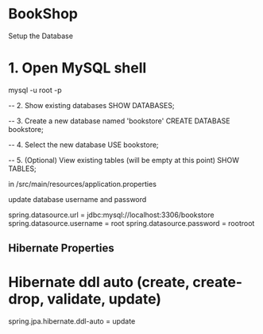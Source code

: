 # BookShop

Setup the Database
# 1. Open MySQL shell
mysql -u root -p

-- 2. Show existing databases
SHOW DATABASES;

-- 3. Create a new database named 'bookstore'
CREATE DATABASE bookstore;

-- 4. Select the new database
USE bookstore;

-- 5. (Optional) View existing tables (will be empty at this point)
SHOW TABLES;


in /src/main/resources/application.properties

update database username and password

spring.datasource.url = jdbc:mysql://localhost:3306/bookstore
spring.datasource.username = root
spring.datasource.password = rootroot

## Hibernate Properties
# Hibernate ddl auto (create, create-drop, validate, update)
spring.jpa.hibernate.ddl-auto = update
